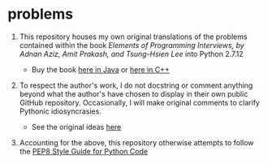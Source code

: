# problems

1. This repository houses my own original translations of the problems contained within the book *Elements of Programming Interviews, by Adnan Aziz, Amit Prakash, and Tsung-Hsien Lee* into Python 2.7.12
   * Buy the book [here in Java](https://www.amazon.com/dp/1517671272/ref=cm_sw_su_dp) or [here in C++](https://www.amazon.com/Elements-Programming-Interviews-Insiders-Guide/dp/1479274836/ref=cm_cr_dp_asin_lnk)
   
2. To respect the author's work, I do not docstring or comment anything beyond what the author's have chosen to display in their own public GitHub repository. Occasionally, I will make original comments to clarify Pythonic idiosyncrasies.
   * See the original ideas [here](https://github.com/adnanaziz/epicode)

4. Accounting for the above, this repository otherwise attempts to follow the [PEP8 Style Guide for Python Code](https://www.python.org/dev/peps/pep-0008/)

